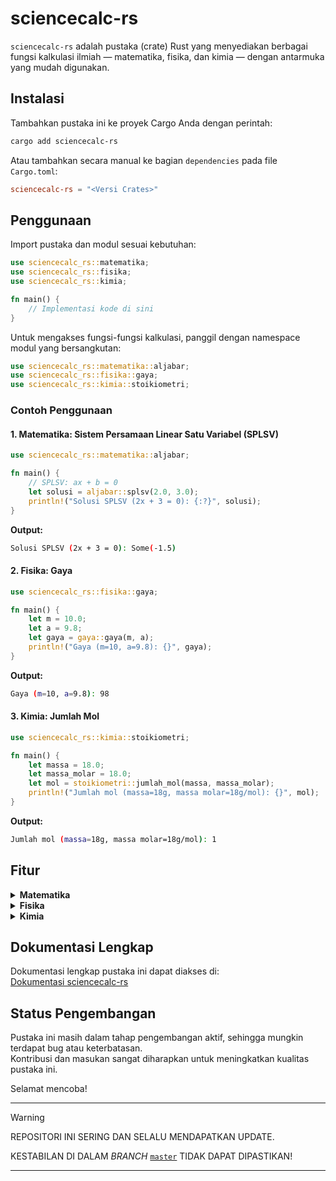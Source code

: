 # sciencecalc-rs

`sciencecalc-rs` adalah pustaka (crate) Rust yang menyediakan berbagai fungsi kalkulasi ilmiah — matematika, fisika, dan kimia — dengan antarmuka yang mudah digunakan.

## Instalasi

Tambahkan pustaka ini ke proyek Cargo Anda dengan perintah:

```sh
cargo add sciencecalc-rs
```

Atau tambahkan secara manual ke bagian `dependencies` pada file `Cargo.toml`:

```toml
sciencecalc-rs = "<Versi Crates>"
```

## Penggunaan

Import pustaka dan modul sesuai kebutuhan:

```rust
use sciencecalc_rs::matematika;
use sciencecalc_rs::fisika;
use sciencecalc_rs::kimia;

fn main() {
    // Implementasi kode di sini
}
```

Untuk mengakses fungsi-fungsi kalkulasi, panggil dengan namespace modul yang bersangkutan:

```rust
use sciencecalc_rs::matematika::aljabar;
use sciencecalc_rs::fisika::gaya;
use sciencecalc_rs::kimia::stoikiometri;
```

### Contoh Penggunaan

#### 1. Matematika: Sistem Persamaan Linear Satu Variabel (SPLSV)

```rust
use sciencecalc_rs::matematika::aljabar;

fn main() {
    // SPLSV: ax + b = 0
    let solusi = aljabar::splsv(2.0, 3.0);
    println!("Solusi SPLSV (2x + 3 = 0): {:?}", solusi);
}
```

**Output:**
```sh
Solusi SPLSV (2x + 3 = 0): Some(-1.5)
```

#### 2. Fisika: Gaya

```rust
use sciencecalc_rs::fisika::gaya;

fn main() {
    let m = 10.0;
    let a = 9.8;
    let gaya = gaya::gaya(m, a);
    println!("Gaya (m=10, a=9.8): {}", gaya);
}
```
**Output:**
```sh
Gaya (m=10, a=9.8): 98
```

#### 3. Kimia: Jumlah Mol

```rust
use sciencecalc_rs::kimia::stoikiometri;

fn main() {
    let massa = 18.0;
    let massa_molar = 18.0;
    let mol = stoikiometri::jumlah_mol(massa, massa_molar);
    println!("Jumlah mol (massa=18g, massa molar=18g/mol): {}", mol);
}
```
**Output:**
```sh
Jumlah mol (massa=18g, massa molar=18g/mol): 1
```

## Fitur

<details>
<summary><strong>Matematika</strong></summary>

<ul>
  <li><strong>Aritmetika dasar:</strong> tambah, kurang, kali, bagi, pembulatan, modulo, nilai absolut.</li>
  <li><strong>Aljabar:</strong> faktorial, kombinasi, permutasi, sistem persamaan linear (SPL satu, dua, tiga variabel), persamaan kuadrat, operasi matriks 2x2 dan 3x3 (perkalian, invers, determinan, transpose).</li>
  <li><strong>Trigonometri:</strong> sinus, cosinus, tangen, invers, konversi derajat/radian.</li>
  <li><strong>Geometri:</strong> rumus luas dan keliling berbagai bangun datar dan volume bangun ruang.</li>
  <li><strong>Statistika:</strong> rata-rata, median, modus, deviasi standar, operasi data statistik.</li>
  <li><strong>Kombinatorika & Peluang:</strong> perhitungan kombinatorik (faktorial, permutasi, kombinasi), peluang sederhana.</li>
  <li><strong>Konversi basis bilangan:</strong> desimal, biner, oktal, heksadesimal.</li>
  <li><strong>Deret Fibonacci:</strong> rekursif, iteratif, rumus Binet, cek genap dan prima.</li>
  <li><strong>Operasi pada array:</strong> penjumlahan, pengurangan, perkalian, pembagian banyak bilangan sekaligus.</li>
</ul>
</details>

<details>
<summary><strong>Fisika</strong></summary>

<ul>
  <li><strong>Gaya:</strong> perhitungan gaya (F = m × a).</li>
  <li><strong>Energi:</strong> energi kinetik, energi potensial, hukum kekekalan energi.</li>
  <li><strong>Listrik:</strong> hukum Ohm (arus, tegangan, hambatan), daya listrik.</li>
  <li><strong>Gerak:</strong> GLB, GLBB, jarak, kecepatan, percepatan.</li>
  <li><strong>Konversi satuan fisika:</strong> massa, panjang, waktu, energi, dan lain-lain.</li>
  <li><strong>Hukum Newton:</strong> gaya, percepatan, massa, dan penerapannya.</li>
</ul>
</details>

<details>
<summary><strong>Kimia</strong></summary>

<ul>
  <li><strong>Gas:</strong> hukum gas ideal, tekanan, volume, suhu, jumlah mol.</li>
  <li><strong>Reaksi:</strong> massa produk reaksi, persentase hasil reaksi, stoikiometri reaksi.</li>
  <li><strong>Larutan:</strong> konsentrasi, molaritas, pH, volume, massa zat terlarut.</li>
  <li><strong>Stoikiometri:</strong> perhitungan jumlah mol, konversi massa ke mol, dan sebaliknya.</li>
</ul>
</details>

## Dokumentasi Lengkap

Dokumentasi lengkap pustaka ini dapat diakses di:  
[Dokumentasi sciencecalc-rs](https://github.com/wirandhika-maulana/sciencecalc-rs/blob/master/DOKUMENTASI.md)

## Status Pengembangan

Pustaka ini masih dalam tahap pengembangan aktif, sehingga mungkin terdapat bug atau keterbatasan.  
Kontribusi dan masukan sangat diharapkan untuk meningkatkan kualitas pustaka ini.

Selamat mencoba!

---

> [!WARNING]
>
> REPOSITORI INI SERING DAN SELALU MENDAPATKAN UPDATE.
>
> KESTABILAN DI DALAM *BRANCH* [`master`](https://github.com/wirandhika-maulana/sciencecalc-rs/tree/master) TIDAK DAPAT DIPASTIKAN!

---
